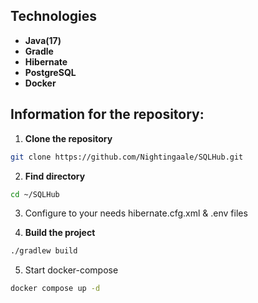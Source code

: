 ## Technologies 

- **Java(17)**
- **Gradle**
- **Hibernate**
- **PostgreSQL**
- **Docker**
  
## Information for the repository:

1. **Clone the repository**
``` bash  
git clone https://github.com/Nightingaale/SQLHub.git
```

2. **Find directory**
``` bash
cd ~/SQLHub
```

3. Configure to your needs hibernate.cfg.xml & .env files

4. **Build the project**
``` bash
./gradlew build
```

5. Start docker-compose 
``` bash
docker compose up -d
```
